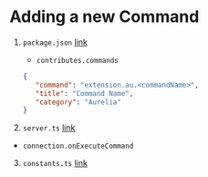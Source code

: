 
# Adding a new Command

1. `package.json` [link](../../package.json)
   - `contributes.commands`
   ```json
   {
      "command": "extension.au.<commandName>",
      "title": "Command Name",
      "category": "Aurelia"
   }
   ```

2. `server.ts` [link](../../server/src/server.ts)
  - `connection.onExecuteCommand`

3. `constants.ts` [link](../../server/src/common/constants.ts)
